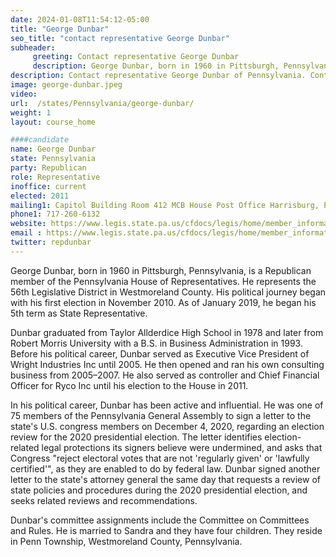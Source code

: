 ```yaml
---
date: 2024-01-08T11:54:12-05:00
title: "George Dunbar"
seo_title: "contact representative George Dunbar"
subheader:
     greeting: Contact representative George Dunbar
     description: George Dunbar, born in 1960 in Pittsburgh, Pennsylvania, is a Republican member of the Pennsylvania House of Representatives. He represents the 56th Legislative District in Westmoreland County. His political journey began with his first election in November 2010.
description: Contact representative George Dunbar of Pennsylvania. Contact information for George Dunbar includes email address, phone number, and mailing address.
image: george-dunbar.jpeg
video:
url:  /states/Pennsylvania/george-dunbar/
weight: 1
layout: course_home

####candidate
name: George Dunbar
state: Pennsylvania
party: Republican
role: Representative
inoffice: current
elected: 2011
mailing1: Capitol Building Room 412 MCB House Post Office Harrisburg, PA 17120
phone1: 717-260-6132
website: https://www.legis.state.pa.us/cfdocs/legis/home/member_information/House_bio.cfm?id=1206/
email : https://www.legis.state.pa.us/cfdocs/legis/home/member_information/House_bio.cfm?id=1206/
twitter: repdunbar
---
```


George Dunbar, born in 1960 in Pittsburgh, Pennsylvania, is a Republican member of the Pennsylvania House of Representatives. He represents the 56th Legislative District in Westmoreland County. His political journey began with his first election in November 2010. As of January 2019, he began his 5th term as State Representative.

Dunbar graduated from Taylor Allderdice High School in 1978 and later from Robert Morris University with a B.S. in Business Administration in 1993. Before his political career, Dunbar served as Executive Vice President of Wright Industries Inc until 2005. He then opened and ran his own consulting business from 2005–2007. He also served as controller and Chief Financial Officer for Ryco Inc until his election to the House in 2011.

In his political career, Dunbar has been active and influential. He was one of 75 members of the Pennsylvania General Assembly to sign a letter to the state's U.S. congress members on December 4, 2020, regarding an election review for the 2020 presidential election. The letter identifies election-related legal protections its signers believe were undermined, and asks that Congress "reject electoral votes that are not 'regularly given' or 'lawfully certified'", as they are enabled to do by federal law. Dunbar signed another letter to the state's attorney general the same day that requests a review of state policies and procedures during the 2020 presidential election, and seeks related reviews and recommendations.

Dunbar's committee assignments include the Committee on Committees and Rules. He is married to Sandra and they have four children. They reside in Penn Township, Westmoreland County, Pennsylvania.
